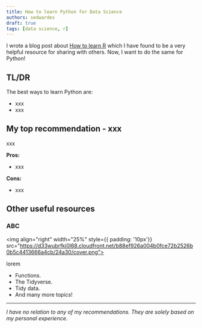 ```yaml
---
title: How to learn Python for Data Science
authors: sedwardes
draft: true
tags: [data science, r]
---
```


I wrote a blog post about [How to learn R](./2022-01-31-how-to-learn-r.md) which I have found to be a very helpful resource for sharing with others. Now, I want to do the same for Python!

<!--truncate-->

## TL/DR

The best ways to learn Python are:

- xxx
- xxx

## My top recommendation - xxx

xxx

**Pros:**

- xxx

**Cons:**

- xxx

## Other useful resources

### ABC

<img align="right" width="25%" style={{ padding: '10px'}} src="https://d33wubrfki0l68.cloudfront.net/b88ef926a004b0fce72b2526b0b5c4413666a4cb/24a30/cover.png"></img>

lorem

- Functions.
- The Tidyverse.
- Tidy data.
- And many more topics!

<div style={{ clear: 'both'}}></div>


<hr></hr>

*I have no relation to any of my recommendations. They are solely based on my personal experience*.
